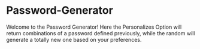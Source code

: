 # Password-Generator
 Welcome to the Password Generator! Here the Personalizes Option will return combinations of a password defined previously, while the random will generate a totally new one based on your preferences.
